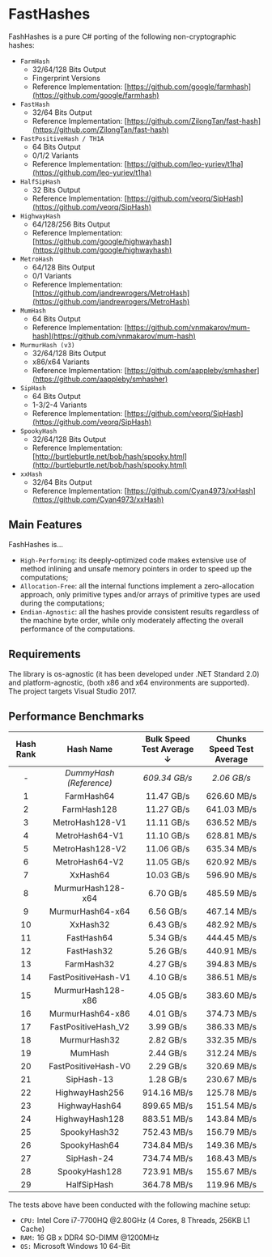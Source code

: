 # FastHashes

FashHashes is a pure C# porting of the following non-cryptographic hashes:

 * `FarmHash`
   * 32/64/128 Bits Output
   * Fingerprint Versions
   * Reference Implementation: [https://github.com/google/farmhash](https://github.com/google/farmhash)
 * `FastHash`
   * 32/64 Bits Output
   * Reference Implementation: [https://github.com/ZilongTan/fast-hash](https://github.com/ZilongTan/fast-hash)
 * `FastPositiveHash / TH1A`
   * 64 Bits Output
   * 0/1/2 Variants
   * Reference Implementation: [https://github.com/leo-yuriev/t1ha](https://github.com/leo-yuriev/t1ha)
 * `HalfSipHash`
   * 32 Bits Output
   * Reference Implementation: [https://github.com/veorq/SipHash](https://github.com/veorq/SipHash)
 * `HighwayHash`
   * 64/128/256 Bits Output
   * Reference Implementation: [https://github.com/google/highwayhash](https://github.com/google/highwayhash)
 * `MetroHash`
   * 64/128 Bits Output
   * 0/1 Variants
   * Reference Implementation: [https://github.com/jandrewrogers/MetroHash](https://github.com/jandrewrogers/MetroHash)
 * `MumHash`
   * 64 Bits Output
   * Reference Implementation: [https://github.com/vnmakarov/mum-hash](https://github.com/vnmakarov/mum-hash)
 * `MurmurHash (v3)`
   * 32/64/128 Bits Output
   * x86/x64 Variants
   * Reference Implementation: [https://github.com/aappleby/smhasher](https://github.com/aappleby/smhasher)
 * `SipHash`
   * 64 Bits Output
   * 1-3/2-4 Variants
   * Reference Implementation: [https://github.com/veorq/SipHash](https://github.com/veorq/SipHash)
 * `SpookyHash`
   * 32/64/128 Bits Output
   * Reference Implementation: [http://burtleburtle.net/bob/hash/spooky.html](http://burtleburtle.net/bob/hash/spooky.html)
 * `xxHash`
   * 32/64 Bits Output
   * Reference Implementation: [https://github.com/Cyan4973/xxHash](https://github.com/Cyan4973/xxHash)

## Main Features

FashHashes is...

 * `High-Performing`: its deeply-optimized code makes extensive use of method inlining and unsafe memory pointers in order to speed up the computations;
 * `Allocation-Free`: all the internal functions implement a zero-allocation approach, only primitive types and/or arrays of primitive types are used during the computations;
 * `Endian-Agnostic`: all the hashes provide consistent results regardless of the machine byte order, while only moderately affecting the overall performance of the computations.

## Requirements
 
The library is os-agnostic (it has been developed under .NET Standard 2.0) and platform-agnostic, (both x86 and x64 environments are supported). The project targets Visual Studio 2017.

## Performance Benchmarks

| Hash Rank | Hash Name               | Bulk Speed Test Average ↓ | Chunks Speed Test Average |
| :---:     | :---:                   | :---:                     | :---:                     |
| *-*       | *DummyHash (Reference)* | *609.34 GB/s*             | *2.06 GB/s*               |
| 1         | FarmHash64              | 11.47 GB/s                | 626.60 MB/s               |
| 2         | FarmHash128             | 11.27 GB/s                | 641.03 MB/s               |
| 3         | MetroHash128-V1         | 11.11 GB/s                | 636.52 MB/s               |
| 4         | MetroHash64-V1          | 11.10 GB/s                | 628.81 MB/s               |
| 5         | MetroHash128-V2         | 11.06 GB/s                | 635.34 MB/s               |
| 6         | MetroHash64-V2          | 11.05 GB/s                | 620.92 MB/s               |
| 7         | XxHash64                | 10.03 GB/s                | 596.90 MB/s               |
| 8         | MurmurHash128-x64       | 6.70 GB/s                 | 485.59 MB/s               |
| 9         | MurmurHash64-x64        | 6.56 GB/s                 | 467.14 MB/s               |
| 10        | XxHash32                | 6.43 GB/s                 | 482.92 MB/s               |
| 11        | FastHash64              | 5.34 GB/s                 | 444.45 MB/s               |
| 12        | FastHash32              | 5.26 GB/s                 | 440.91 MB/s               |
| 13        | FarmHash32              | 4.27 GB/s                 | 394.83 MB/s               |
| 14        | FastPositiveHash-V1     | 4.10 GB/s                 | 386.51 MB/s               |
| 15        | MurmurHash128-x86       | 4.05 GB/s                 | 383.60 MB/s               |
| 16        | MurmurHash64-x86        | 4.01 GB/s                 | 374.73 MB/s               | 
| 17        | FastPositiveHash_V2     | 3.99 GB/s                 | 386.33 MB/s               |
| 18        | MurmurHash32            | 2.82 GB/s                 | 332.35 MB/s               |
| 19        | MumHash                 | 2.44 GB/s                 | 312.24 MB/s               |
| 20        | FastPositiveHash-V0     | 2.29 GB/s                 | 320.69 MB/s               |
| 21        | SipHash-13              | 1.28 GB/s                 | 230.67 MB/s               |
| 22        | HighwayHash256          | 914.16 MB/s               | 125.78 MB/s               |
| 23        | HighwayHash64           | 899.65 MB/s               | 151.54 MB/s               |
| 24        | HighwayHash128          | 883.51 MB/s               | 143.84 MB/s               |
| 25        | SpookyHash32            | 752.43 MB/s               | 156.79 MB/s               |
| 26        | SpookyHash64            | 734.84 MB/s               | 149.36 MB/s               |
| 27        | SipHash-24              | 734.74 MB/s               | 168.43 MB/s               |
| 28        | SpookyHash128           | 723.91 MB/s               | 155.67 MB/s               |
| 29        | HalfSipHash             | 364.78 MB/s               | 119.96 MB/s               |

The tests above have been conducted with the following machine setup:

 * `CPU:` Intel Core i7-7700HQ @2.80GHz (4 Cores, 8 Threads, 256KB L1 Cache)
 * `RAM:` 16 GB x DDR4 SO-DIMM @1200MHz
 * `OS:` Microsoft Windows 10 64-Bit
